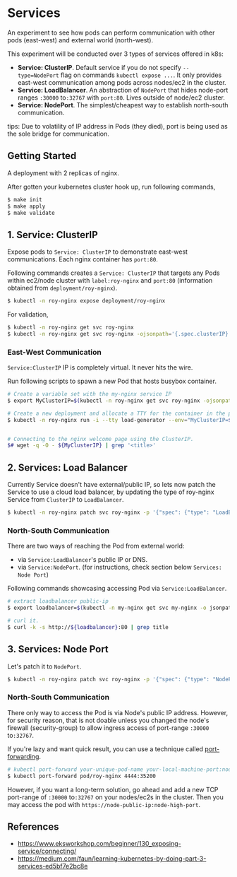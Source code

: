 # Services

An experiment to see how pods can perform communication with other pods (east-west) and external world (north-west). 

This experiment will be conducted over 3 types of services offered in k8s:

- **Service: ClusterIP**. Default service if you do not specify `--type=NodePort` flag on commands `kubectl expose ...`. It only provides east-west communication among pods across nodes/ec2 in the cluster.
- **Service: LoadBalancer**. An abstraction of `NodePort` that hides node-port ranges `:30000` to`:32767` with `port:80`. Lives outside of node/ec2 cluster.
- **Service: NodePort**. The simplest/cheapest way to establish north-south communication.

tips: Due to volatility of IP address in Pods (they died), port is being used as the sole bridge for communication.

## Getting Started

A deployment with 2 replicas of nginx.

After gotten your kubernetes cluster hook up, run following commands,

```sh
$ make init
$ make apply
$ make validate
```

## 1. Service: ClusterIP

Expose pods to `Service: ClusterIP` to demonstrate east-west communications. Each nginx container has `port:80`.


Following commands creates a `Service: ClusterIP` that targets any Pods within ec2/node cluster with `label:roy-nginx` and `port:80` (information obtained from `deployment/roy-nginx`).

```sh
$ kubectl -n roy-nginx expose deployment/roy-nginx
```


For validation,
```sh
$ kubectl -n roy-nginx get svc roy-nginx
$ kubectl -n roy-nginx get svc roy-nginx -ojsonpath='{.spec.clusterIP}'
```


### East-West Communication

`Service:ClusterIP` IP is completely virtual. It never hits the wire.

Run following scripts to spawn a new Pod that hosts busybox container.
```sh
# Create a variable set with the my-nginx service IP
$ export MyClusterIP=$(kubectl -n roy-nginx get svc roy-nginx -ojsonpath='{.spec.clusterIP}')

# Create a new deployment and allocate a TTY for the container in the pod
$ kubectl -n roy-nginx run -i --tty load-generator --env="MyClusterIP=${MyClusterIP}" --image=busybox /bin/sh


# Connecting to the nginx welcome page using the ClusterIP.
$# wget -q -O - ${MyClusterIP} | grep '<title>'
```


## 2. Services: Load Balancer

Currently Service doesn't have external/public IP, so lets now patch the Service to use a cloud load balancer, by updating the type of roy-nginx Service from `ClusterIP` to `LoadBalancer`.


```sh
$ kubectl -n roy-nginx patch svc roy-nginx -p '{"spec": {"type": "LoadBalancer"}}'
```

### North-South Communication

There are two ways of reaching the Pod from external world:
- via `Service:LoadBalancer`'s public IP or DNS.
- via `Service:NodePort`. (for instructions, check section below `Services: Node Port`)


Following commands showcasing accessing Pod via `Service:LoadBalancer`.
```sh
# extract loadbalancer public-ip
$ export loadbalancer=$(kubectl -n my-nginx get svc my-nginx -o jsonpath='{.status.loadBalancer.ingress[*].hostname}')

# curl it.
$ curl -k -s http://${loadbalancer}:80 | grep title
```


## 3. Services: Node Port

Let's patch it to `NodePort`.

```sh
$ kubectl -n roy-nginx patch svc roy-nginx -p '{"spec": {"type": "NodePort"}}'
```

### North-South Communication

There only way to access the Pod is via Node's public IP address. However, for security reason, that is not doable unless you changed the node's firewall (security-group) to allow ingress access of port-range `:30000` to`:32767`.

If you're lazy and want quick result, you can use a technique called [port-forwarding](https://kubernetes.io/docs/tasks/access-application-cluster/port-forward-access-application-cluster/).

```sh
# kubectl port-forward your-unique-pod-name your-local-machine-port:node-high-port
$ kubectl port-forward pod/roy-nginx 4444:35200
```

However, if you want a long-term solution, go ahead and add a new TCP port-range of `:30000` to`:32767` on your nodes/ec2s in the cluster. Then you may access the pod with `https://node-public-ip:node-high-port`.

## References
- https://www.eksworkshop.com/beginner/130_exposing-service/connecting/
- https://medium.com/faun/learning-kubernetes-by-doing-part-3-services-ed5bf7e2bc8e